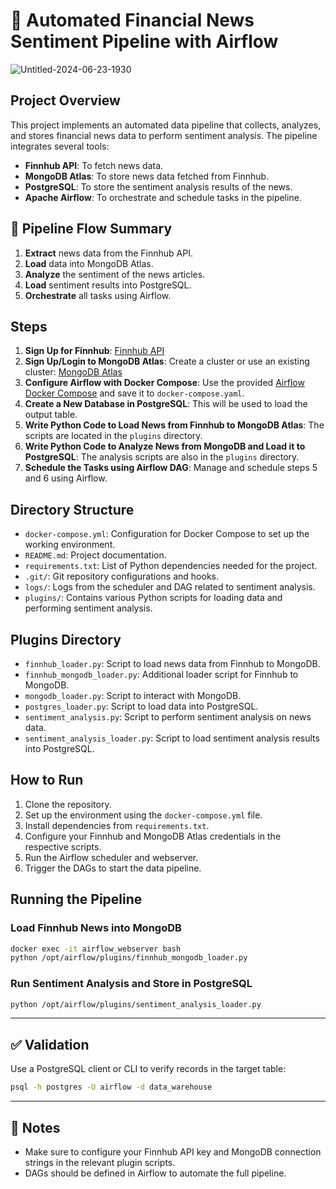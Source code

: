 # 📰 Automated Financial News Sentiment Pipeline with Airflow

![Untitled-2024-06-23-1930](https://github.com/andrewsuadnya/FinalProject_DE_DigitalSkola/assets/90898706/0dfb04d3-f428-4dfe-bf5b-6bf8bf9cdc8d)

## Project Overview

This project implements an automated data pipeline that collects, analyzes, and stores financial news data to perform sentiment analysis. The pipeline integrates several tools:
- **Finnhub API**: To fetch news data.
- **MongoDB Atlas**: To store news data fetched from Finnhub.
- **PostgreSQL**: To store the sentiment analysis results of the news.
- **Apache Airflow**: To orchestrate and schedule tasks in the pipeline.

## 🔁 Pipeline Flow Summary

1. **Extract** news data from the Finnhub API.
2. **Load** data into MongoDB Atlas.
3. **Analyze** the sentiment of the news articles.
4. **Load** sentiment results into PostgreSQL.
5. **Orchestrate** all tasks using Airflow.

## Steps

1. **Sign Up for Finnhub**: [Finnhub API](https://finnhub.io/docs/api/symbol-search)
2. **Sign Up/Login to MongoDB Atlas**: Create a cluster or use an existing cluster: [MongoDB Atlas](https://cloud.mongodb.com)
3. **Configure Airflow with Docker Compose**: Use the provided [Airflow Docker Compose](https://shrib.com/#Phillip3yM6o5k) and save it to `docker-compose.yaml`.
4. **Create a New Database in PostgreSQL**: This will be used to load the output table.
5. **Write Python Code to Load News from Finnhub to MongoDB Atlas**: The scripts are located in the `plugins` directory.
6. **Write Python Code to Analyze News from MongoDB and Load it to PostgreSQL**: The analysis scripts are also in the `plugins` directory.
7. **Schedule the Tasks using Airflow DAG**: Manage and schedule steps 5 and 6 using Airflow.

## Directory Structure

- `docker-compose.yml`: Configuration for Docker Compose to set up the working environment.
- `README.md`: Project documentation.
- `requirements.txt`: List of Python dependencies needed for the project.
- `.git/`: Git repository configurations and hooks.
- `logs/`: Logs from the scheduler and DAG related to sentiment analysis.
- `plugins/`: Contains various Python scripts for loading data and performing sentiment analysis.

## Plugins Directory

- `finnhub_loader.py`: Script to load news data from Finnhub to MongoDB.
- `finnhub_mongodb_loader.py`: Additional loader script for Finnhub to MongoDB.
- `mongodb_loader.py`: Script to interact with MongoDB.
- `postgres_loader.py`: Script to load data into PostgreSQL.
- `sentiment_analysis.py`: Script to perform sentiment analysis on news data.
- `sentiment_analysis_loader.py`: Script to load sentiment analysis results into PostgreSQL.

## How to Run

1. Clone the repository.
2. Set up the environment using the `docker-compose.yml` file.
3. Install dependencies from `requirements.txt`.
4. Configure your Finnhub and MongoDB Atlas credentials in the respective scripts.
5. Run the Airflow scheduler and webserver.
6. Trigger the DAGs to start the data pipeline.

## Running the Pipeline
### Load Finnhub News into MongoDB
```bash
docker exec -it airflow_webserver bash
python /opt/airflow/plugins/finnhub_mongodb_loader.py
```
### Run Sentiment Analysis and Store in PostgreSQL
```bash
python /opt/airflow/plugins/sentiment_analysis_loader.py
```
---

## ✅ Validation
Use a PostgreSQL client or CLI to verify records in the target table:
```bash
psql -h postgres -U airflow -d data_warehouse
```
---

## 📌 Notes
* Make sure to configure your Finnhub API key and MongoDB connection strings in the relevant plugin scripts.
* DAGs should be defined in Airflow to automate the full pipeline.

